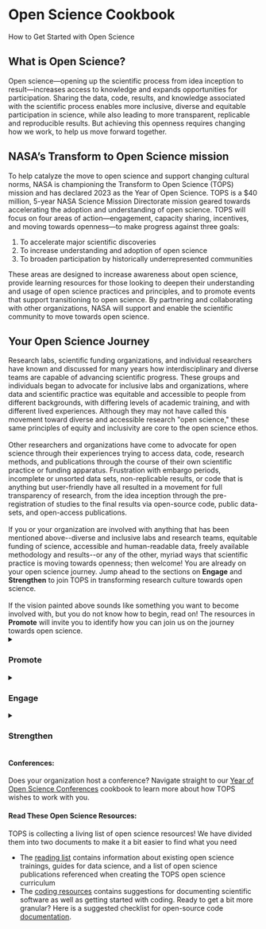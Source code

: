 <h1>Open Science Cookbook</h1>

How to Get Started with Open Science</h1>

<h2>What is Open Science?</h2>
Open science—opening up the scientific process from idea inception to result—increases access to knowledge and expands opportunities for participation. Sharing the data, code, results, and knowledge associated with the scientific process enables more inclusive, diverse and equitable participation in science, while also leading to more transparent, replicable and reproducible results. But achieving this openness requires changing how we work, to help us move forward together.

<h2>NASA’s Transform to Open Science mission</h2>
To help catalyze the move to open science and support changing cultural norms, NASA is championing the Transform to Open Science (TOPS) mission and has declared 2023 as the Year of Open Science. TOPS  is a $40 million, 5-year NASA Science Mission Directorate mission geared towards accelerating the adoption and understanding of open science. TOPS will focus on four areas of action—engagement, capacity sharing, incentives, and moving towards openness—to make progress against three goals:
<ol>
    <li> To accelerate major scientific discoveries
    <li> To increase understanding and adoption of open science
    <li> To broaden participation by historically underrepresented communities
</ol>
These areas are designed to increase awareness about open science, provide learning resources for those looking to deepen their understanding and usage of open science practices and principles, and to promote events that support transitioning to open science. By partnering and collaborating with other organizations, NASA will support and enable the scientific community to move towards open science. 

<h2> Your Open Science Journey </h4>
Research labs, scientific funding organizations, and individual researchers have known and discussed for many years how interdisciplinary and diverse teams are capable of advancing scientific progress. These groups and individuals began to advocate for inclusive labs and organizations, where data and scientific practice was equitable and accessible to people from different backgrounds, with differing levels of academic training, and with different lived experiences. Although they may not have called this movement toward diverse and accessible research "open science," these same principles of equity and inclusivity are core to the open science ethos.<br>
<br>
Other researchers and organizations have come to advocate for open science through their experiences trying to access data, code, research methods, and publications through the course of their own scientific practice or funding apparatus. Frustration with embargo periods, incomplete or unsorted data sets, non-replicable results, or code that is anything but user-friendly have all resulted in a movement for full transparency of research, from the idea inception through the pre-registration of studies to the final results via open-source code, public data-sets, and open-access publications.<br> 
<br>
If you or your organization are involved with anything that has been mentioned above--diverse and inclusive labs and research teams, equitable funding of science, accessible and human-readable data, freely available methodology and results--or any of the other, myriad ways that scientific practice is moving towards openness; then welcome! You are already on your open science journey. Jump ahead to the sections on <b>Engage</b> and <b>Strengthen</b> to join TOPS in transforming research culture towards open science.<br> 
<br> 
If the vision painted above sounds like something you want to become involved with, but you do not know how to begin, read on! The resources in <b>Promote</b> will invite you to identify how you can join us on the journey towards open science.<br> 

  <details>
  <summary><h3>Promote</h3></summary>
    Are you just beginning your open science journey? Perhaps you have only just begun to post your code or data online, share your pre-prints, or share your null hypothesis as part of your grant application? Or perhaps you are exploring science communication on a personal blog, or are taking a critical look at the diversity in your lab or research group and actively imagining how to make it more inclusive. Or perhaps all of this is new to you, and you are looking for a guidebook to put you on the right track. Navigate to the <a href="https://github.com/nasa/Transform-to-Open-Science/blob/main/Open_Science_Cookbook/Promote_open_science.md">Promote Open Science</a> cookbook!<br>
  </details>
  
  
  <details>
  <summary><h3>Engage</h3></summary>
    Are you familiar with open science practices and excited to learn more, and bring others on the journey with you? Perhaps you have attended hackathons and open science workshops in the past, assist others with metadata or the documentation of their code, or get excited when you see funding opportunities that involve data-sharing. Is your organization ready to tackle how to insert open science into its policy and governance models? You are already fully engaged in the open science community and we invite you to join us, and <a href="https://github.com/nasa/Transform-to-Open-Science/blob/main/Open_Science_Cookbook/Engage_open_science.md">Engage with Open Science</a>!<br>
  </details>
  
  
  <details>
  <summary><h3>Strengthen</h3></summary>
    You are an active and involved member of the open science community. You get excited when funders require that research be conducted openly, and find small ways of teaching others about open science whenever you speak to others about your research. You are ready to be an advocate for moving towards open science within your organization. We need you to help us strengthen open science in your community and beyond. Our suggestions for how to do so are in <a href="https://github.com/nasa/Transform-to-Open-Science/blob/main/Open_Science_Cookbook/Strengthen_open_science.md">Strengthen Open Science Cookbook. </a>.<br>
  </details>

<h4>Conferences:</h4> 
Does your organization host a conference? Navigate straight to our <a href="https://github.com/nasa/Transform-to-Open-Science/blob/main/Year_of_Open_Science_Cookbook/conferences_for_the_year_of_open_science.md">Year of Open Science Conferences</a> cookbook to learn more about how TOPS wishes to work with you.

#### Read These Open Science Resources:
TOPS is collecting a living list of open science resources! We have divided them into two documents to make it a bit easier to find what you need
           
- The [reading list](/Open_Science_Cookbook/reading_list.md) contains information about existing open science trainings, guides for data science, and a list of open science publications referenced when creating the TOPS open science curriculum 
- The [coding resources](/Open_Science_Cookbook/code_learning_resources.md) contains suggestions for documenting scientific software as well as getting started with coding. Ready to get a bit more granular? Here is a suggested checklist for open-source code [documentation](/Open_Science_Cookbook/software_citation_checklist.md).   
